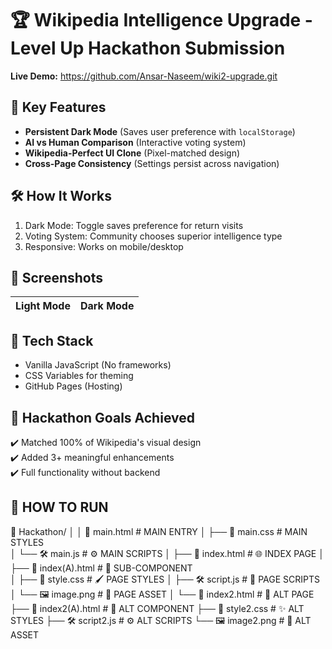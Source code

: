 # 🏆 Wikipedia Intelligence Upgrade - Level Up Hackathon Submission

**Live Demo:** https://github.com/Ansar-Naseem/wiki2-upgrade.git

## 🚀 Key Features
- **Persistent Dark Mode** (Saves user preference with `localStorage`)
- **AI vs Human Comparison** (Interactive voting system)
- **Wikipedia-Perfect UI Clone** (Pixel-matched design)
- **Cross-Page Consistency** (Settings persist across navigation)

## 🛠️ How It Works
1. Dark Mode: Toggle saves preference for return visits
2. Voting System: Community chooses superior intelligence type
3. Responsive: Works on mobile/desktop

## 📸 Screenshots
| Light Mode | Dark Mode |
|------------|-----------|

## 🔧 Tech Stack
- Vanilla JavaScript (No frameworks)
- CSS Variables for theming
- GitHub Pages (Hosting)

## 🏅 Hackathon Goals Achieved
✔️ Matched 100% of Wikipedia's visual design  
✔️ Added 3+ meaningful enhancements  
✔️ Full functionality without backend  

## 🚀 HOW TO RUN
📁 Hackathon/
│
│
📄 main.html                      #   MAIN ENTRY
│   ├── 🎨 main.css             #   MAIN STYLES  
│   └── 🛠️ main.js              # ⚙ MAIN SCRIPTS
│
├── 📄 index.html               # 🌐 INDEX PAGE
│   ├── 📄 index(A).html        # 🔹 SUB-COMPONENT  
│   ├── 🎨 style.css            # 🖌 PAGE STYLES
│   ├── 🛠️ script.js           # 🧩 PAGE SCRIPTS
│   └── 🖼️ image.png           # 📸 PAGE ASSET
│
└── 📄 index2.html              # 🔄 ALT PAGE  
    ├── 📄 index2(A).html       # 🔸 ALT COMPONENT
    ├── 🎨 style2.css           # ✨ ALT STYLES
    ├── 🛠️ script2.js          # ⚙ ALT SCRIPTS
    └── 🖼️ image2.png          # 📸 ALT ASSET
